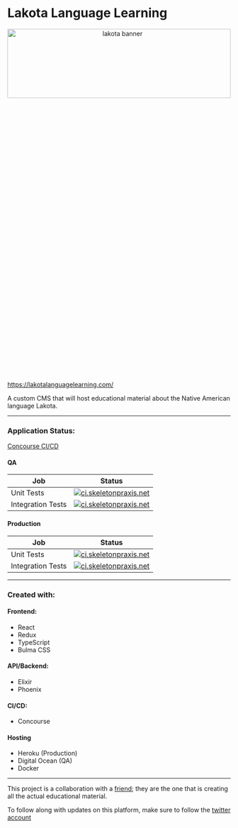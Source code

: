 <h1>Lakota Language Learning</h1>

<p align="center">
  <img alt="lakota banner" width="100%" height="20%" src="https://upload.wikimedia.org/wikipedia/commons/thumb/9/98/Lakota_Beaded_Saddle_Belt_01.jpg/2880px-Lakota_Beaded_Saddle_Belt_01.jpg">
</p>

https://lakotalanguagelearning.com/

A custom CMS that will host educational material about the Native American language Lakota.

---

### Application Status:
[Concourse CI/CD](https://ci.skeletonpraxis.net/teams/main/pipelines/Lakota_Language_Learning)
#### QA
Job | Status
------------ | -------------
Unit Tests | [![ci.skeletonpraxis.net](https://ci.skeletonpraxis.net/api/v1/teams/main/pipelines/Lakota_Language_Learning/jobs/Unit%20Tests%20(development)/badge)](https://ci.skeletonpraxis.net/teams/main/pipelines/Lakota_Language_Learning/jobs/Unit%20Tests%20(development))
Integration Tests | [![ci.skeletonpraxis.net](https://ci.skeletonpraxis.net/api/v1/teams/main/pipelines/Lakota_Language_Learning/jobs/Integration%20Tests%20QA/badge)](https://ci.skeletonpraxis.net/teams/main/pipelines/Lakota_Language_Learning/jobs/Integration%20Tests%20QA)

#### Production
Job | Status
------------ | -------------
Unit Tests | [![ci.skeletonpraxis.net](https://ci.skeletonpraxis.net/api/v1/teams/main/pipelines/Lakota_Language_Learning/jobs/Unit%20Tests%20(master)/badge)](https://ci.skeletonpraxis.net/teams/main/pipelines/Lakota_Language_Learning/jobs/Unit%20Tests%20(master))
Integration Tests | [![ci.skeletonpraxis.net](https://ci.skeletonpraxis.net/api/v1/teams/main/pipelines/Lakota_Language_Learning/jobs/Integration%20Tests%20Production/badge)](https://ci.skeletonpraxis.net/teams/main/pipelines/Lakota_Language_Learning/jobs/Integration%20Tests%20Production)

---

### Created with:
#### Frontend:
- React
- Redux
- TypeScript
- Bulma CSS

#### API/Backend:
- Elixir
- Phoenix

#### CI/CD:
- Concourse

#### Hosting
- Heroku (Production)
- Digital Ocean (QA)
- Docker
---

This project is a collaboration with a [friend](https://twitter.com/hehakasapafan); they are the one that is creating all the actual educational material.

To follow along with updates on this platform, make sure to follow the [twitter account](https://twitter.com/LanguageLakota)
